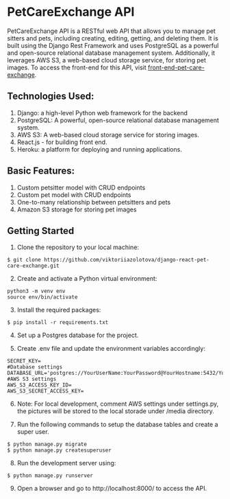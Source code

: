 # PetCareExchange API

PetCareExchange API is a RESTful web API that allows you to manage pet sitters and pets, including creating, editing, getting, and deleting them. It is built using the Django Rest Framework and uses PostgreSQL as a powerful and open-source relational database management system. Additionally, it leverages AWS S3, a web-based cloud storage service, for storing pet images. To access the front-end for this API, visit [front-end-pet-care-exchange](https://github.com/viktoriiazolotova/front-end-pet-care-exchange).

## Technologies Used:

1. Django: a high-level Python web framework for the backend
2. PostgreSQL: A powerful, open-source relational database management system.
3. AWS S3: A web-based cloud storage service for storing images.
4. React.js - for building front end.
5. Heroku: a platform for deploying and running applications.

## Basic Features:

1. Custom petsitter model with CRUD endpoints
2. Custom pet model with CRUD endpoints
3. One-to-many relationship between petsitters and pets
4. Amazon S3 storage for storing pet images


## Getting Started

1. Clone the repository to your local machine:
``` 
$ git clone https://github.com/viktoriiazolotova/django-react-pet-care-exchange.git
```

2. Create and activate a Python virtual environment:
```   
python3 -m venv env
source env/bin/activate
```

3. Install the required packages:
```    
$ pip install -r requirements.txt
```

4. Set up a Postgres database for the project.
    
5. Create .env file and update the environment variables accordingly:
```       
SECRET_KEY=
#Database settings
DATABASE_URL='postgres://YourUserName:YourPassword@YourHostname:5432/YourDatabaseName'
#AWS S3 settings
AWS_S3_ACCESS_KEY_ID=
AWS_S3_SECRET_ACCESS_KEY=
```

6.  Note: For local development, comment AWS settings under settings.py, 
the pictures will be stored to the local storade under /media directory.
    
7. Run the following commands to setup the database tables and create a super user.
```   
$ python manage.py migrate
$ python manage.py createsuperuser
```

8. Run the development server using:
```  
$ python manage.py runserver
```

9.  Open a browser and go to http://localhost:8000/ to access the API.

